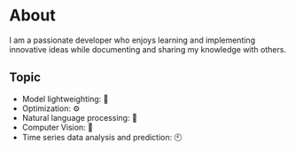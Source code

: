 # About
 I am a passionate developer who enjoys learning and implementing innovative ideas while documenting and sharing my knowledge with others.

## Topic
- Model lightweighting: :muscle:
- Optimization: :gear:
- Natural language processing: :speech_balloon:
- Computer Vision: :eyes:
- Time series data analysis and prediction: :clock10: